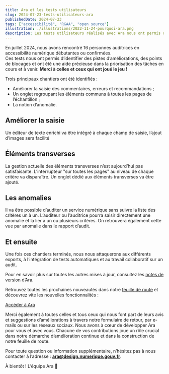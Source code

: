 ```yaml
---
title: Ara et les tests utilisateurs 
slug: 2024-07-23-tests-utilisateurs-ara
publishedDate: 2024-07-23
tags: ["accessibilité", "RGAA", "open source"]
illustration: ./illustrations/2022-11-24-pourquoi-ara.png
description: Les tests utilisateurs réalisés avec Ara nous ont permis d’identifier des pistes d’améliorations, des points de blocages et ont été une aide précieuse dans la priorisation des tâches en cours et à venir.
---
```


<p class="fr-text--lead">En juillet 2024, nous avons rencontré 16 personnes auditrices en accessibilité numérique débutantes ou confirmées.<br>
Ces tests nous ont permis d’identifier des pistes d’améliorations, des points de blocages et ont été une aide précieuse dans la priorisation des tâches en cours et à venir. <strong>Merci à celles et ceux qui ont joué le jeu !</strong></p>
 
Trois principaux chantiers ont été identifiés :

* Améliorer la saisie des commentaires, erreurs et recommandations ;
* Un onglet regroupant les éléments communs à toutes les pages de l’échantillon ;
* La notion d’anomalie.

<h2 class="fr-mt-4w fr-mb-1w fr-h5">Améliorer la saisie</h2> 
Un éditeur de texte enrichi va être intégré à chaque champ de saisie, l’ajout d’images sera facilité

<h2 class="fr-mt-4w fr-mb-1w fr-h5">Éléments transverses</h2> 
La gestion actuelle des éléments transverses n’est aujourd’hui pas satisfaisante.
L’interrupteur "sur toutes les pages" au niveau de chaque critère va disparaître. Un onglet dédié aux éléments transverses va être ajouté.

<h2 class="fr-mt-4w fr-mb-1w fr-h5">Les anomalies</h2> 
Il va être possible d’auditer un service numérique sans suivre la liste des critères un à un. L’auditeur ou l’auditrice pourra saisir directement une anomalie et la lier à un ou plusieurs critères. On retrouvera également cette vue par anomalie dans le rapport d’audit.

<h2 class="fr-mt-4w fr-mb-1w fr-h5">Et ensuite</h2> 

Une fois ces chantiers terminés, nous nous attaquerons aux différents exports, à l’intégration de tests automatiques et au travail collaboratif sur un audit.

<p class="fr-mt-4w">Pour en savoir plus sur toutes les autres mises à jour, consultez les <a href="https://ara.numerique.gouv.fr/notes-de-versions" rel="noopener noreferrer" target="_blank"  title="notes de version - nouvelle fenêtre">notes de version</a> d’Ara.</p>


<p class="fr-mt-4w">Retrouvez toutes les prochaines nouveautés dans notre <a href="https://ara.numerique.gouv.fr/feuille-de-route" rel="noopener noreferrer" target="_blank"  title="Feuille de route - nouvelle fenêtre">feuille de route</a> et découvrez vite les nouvelles fonctionnalités&nbsp;:</p>

<div class="fr-container fr-my-4w">
<div class="fr-grid-row fr-grid-row--center">
<a class="fr-btn" target="_blank" rel="noopener noreferrer" title="Accéder à Ara - nouvelle fenêtre" href="https://ara.numerique.gouv.fr">Accéder à Ara</a>
</div>
</div>  

Merci également à toutes celles et tous ceux qui nous font part de leurs avis et suggestions d’améliorations à travers notre formulaire de retour, par e-mails ou sur les réseaux sociaux. Nous avons à cœur de développer Ara pour vous et avec vous. Chacune de vos contributions joue un rôle crucial dans notre démarche d’amélioration continue et dans la construction de notre feuille de route.

Pour toute question ou information supplémentaire, n’hésitez pas à nous contacter à l’adresse&nbsp;: **ara@design.numerique.gouv.fr**.

À bientôt&nbsp;!
L’équipe Ara&nbsp;<span aria-hidden="true">🦜</span>
